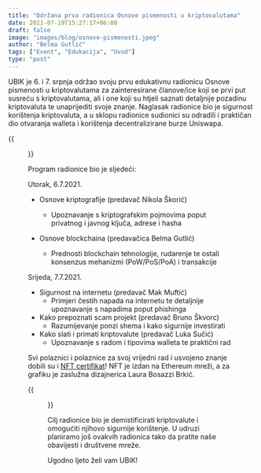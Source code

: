 ```yaml
---
title: "Održana prva radionica Osnove pismenosti u kriptovalutama"
date: 2021-07-19T15:27:17+06:00
draft: false
image: "images/blog/osnove-pismenosti.jpeg"
author: "Belma Gutlić"
tags: ["Event", "Edukacija", "Uvod"]
type: "post"
---
```


UBIK je 6. i 7. srpnja održao svoju prvu edukativnu radionicu Osnove pismenosti u kriptovalutama za
zainteresirane članove/ice koji se prvi put susreću s kriptovalutama, ali i one koji su htjeli
saznati detaljnije pozadinu kriptovaluta te unaprijediti svoje znanje. Naglasak radionice bio je
sigurnost korištenja kriptovaluta, a u sklopu radionice sudionici su odradili i praktičan dio
otvaranja walleta i korištenja decentralizirane burze Uniswapa.

{{<figure class="image" src="/images/blog/radionica_photo_live.jpeg" title="Radionica održana u Wespa spaces" >}}

Program radionice bio je sljedeći:

Utorak, 6.7.2021.

- Osnove kriptografije (predavač Nikola Škorić)

  - Upoznavanje s kriptografskim pojmovima poput privatnog i javnog ključa, adrese i hasha

- Osnove blockchaina (predavačica Belma Gutlić)
  - Prednosti blockchain tehnologije, rudarenje te ostali konsenzus mehanizmi (PoW/PoS/PoA) i
    transakcije

Srijeda, 7.7.2021.

- Sigurnost na internetu (predavač Mak Muftić)
  - Primjeri čestih napada na internetu te detaljnije upoznavanje s napadima poput phishinga
- Kako prepoznati scam projekt (predavač Bruno Škvorc)
  - Razumijevanje ponzi shema i kako sigurnije investirati
- Kako slati i primati kriptovalute (predavač Luka Sučić)
  - Upoznavanje s radom i tipovima walleta te praktični rad

Svi polaznici i polaznice za svoj vrijedni rad i usvojeno znanje dobili su i
[NFT certifikat](https://opensea.io/collection/ubik-certificate)! NFT je izdan na Ethereum mreži, a
za grafiku je zaslužna dizajnerica Laura Bosazzi Brkić.

{{<figure class="image" src="/images/blog/ubik-nft-screenshot.png" title="Certifikat u obliku NFT-a" >}}

Cilj radionice bio je demistificirati kriptovalute i omogućiti njihovo sigurnije korištenje. U
udruzi planiramo još ovakvih radionica tako da pratite naše obavijesti i društvene mreže.

Ugodno ljeto želi vam UBIK!
